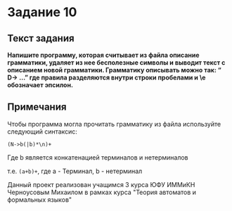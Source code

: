 # Задание 10
## Текст задания

**Напишите программу, которая считывает из файла описание грамматики, удаляет из нее бесполезные символы и выводит текст с описанием новой грамматики. Грамматику описывать можно так: “	 D-> ...” где  правила разделяются внутри строки пробелами и \e обозначает эпсилон.**

## Примечания
Чтобы программа могла прочитать грамматику из файла используйте следующий синтаксис:

`(N->b(|b)*\n)+`

Где b является конкатенацией терминалов и нетерминалов 

т.е. `(a+b)+`, где a - Терминал, b - нетерминал


Данный проект реализован учащимся 3 курса ЮФУ ИММиКН 
Черноусовым Михаилом в рамках курса "Теория автоматов и формальных языков"